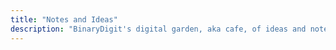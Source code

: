 ```yaml
---
title: "Notes and Ideas"
description: "BinaryDigit's digital garden, aka cafe, of ideas and notes."
---
```

